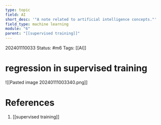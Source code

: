 ```yaml
---
type: topic
field: AI
short_desc: '"A note related to artificial intelligence concepts."'
field_type: machine learning
module: "6"
parent: "[[supervised training]]"
---
```




202401110033
Status: #m6
Tags: [[AI]]

# regression in supervised training

![[Pasted image 20240111003340.png]]
# References

1. [[supervised training]]